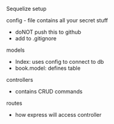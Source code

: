 Sequelize setup

config - file contains all your secret stuff

- doNOT push this to github
- add to .gitignore

models

- Index: uses config to connect to db
- book.model: defines table

controllers

- contains CRUD commands

routes

- how express will access controller